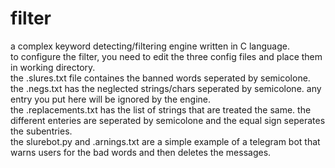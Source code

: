 # filter
a complex keyword detecting/filtering engine written in C language.<br />
to configure the filter, you need to edit the three config files and place them in working directory.<br />
the .slures.txt file containes the banned words seperated by semicolone.<br />
the .negs.txt has the neglected strings/chars seperated by semicolone. any entry you put here will be ignored by the engine.<br/>
the .replacements.txt has the list of strings that are treated the same. the different enteries are seperated by semicolone and the equal sign seperates the subentries.<br />
the slurebot.py and .arnings.txt are a simple example of a telegram bot that warns users for the bad words and then deletes the messages.
